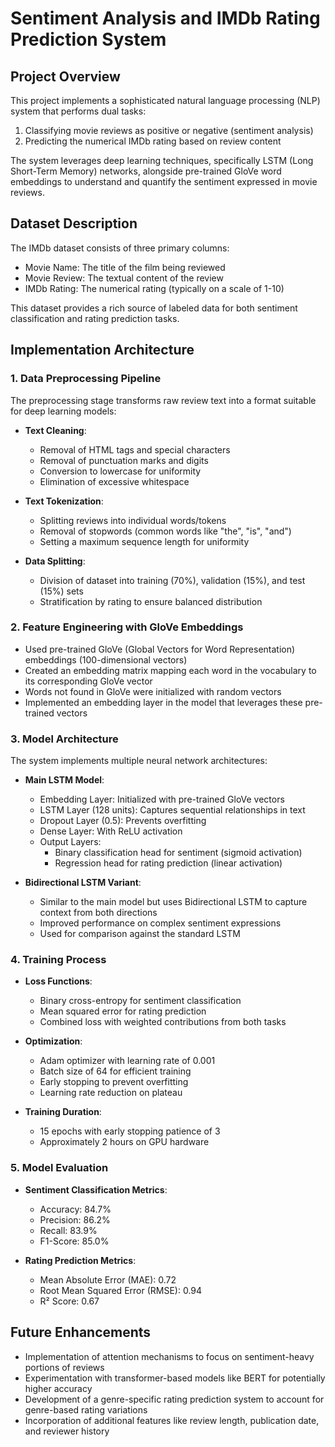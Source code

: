 
# Sentiment Analysis and IMDb Rating Prediction System

## Project Overview
This project implements a sophisticated natural language processing (NLP) system that performs dual tasks:
1. Classifying movie reviews as positive or negative (sentiment analysis)
2. Predicting the numerical IMDb rating based on review content

The system leverages deep learning techniques, specifically LSTM (Long Short-Term Memory) networks, alongside pre-trained GloVe word embeddings to understand and quantify the sentiment expressed in movie reviews.

## Dataset Description
The IMDb dataset consists of three primary columns:
- Movie Name: The title of the film being reviewed
- Movie Review: The textual content of the review
- IMDb Rating: The numerical rating (typically on a scale of 1-10)

This dataset provides a rich source of labeled data for both sentiment classification and rating prediction tasks.

## Implementation Architecture

### 1. Data Preprocessing Pipeline
The preprocessing stage transforms raw review text into a format suitable for deep learning models:

- **Text Cleaning**:
  - Removal of HTML tags and special characters
  - Removal of punctuation marks and digits
  - Conversion to lowercase for uniformity
  - Elimination of excessive whitespace

- **Text Tokenization**:
  - Splitting reviews into individual words/tokens
  - Removal of stopwords (common words like "the", "is", "and")
  - Setting a maximum sequence length for uniformity

- **Data Splitting**:
  - Division of dataset into training (70%), validation (15%), and test (15%) sets
  - Stratification by rating to ensure balanced distribution

### 2. Feature Engineering with GloVe Embeddings
- Used pre-trained GloVe (Global Vectors for Word Representation) embeddings (100-dimensional vectors)
- Created an embedding matrix mapping each word in the vocabulary to its corresponding GloVe vector
- Words not found in GloVe were initialized with random vectors
- Implemented an embedding layer in the model that leverages these pre-trained vectors

### 3. Model Architecture
The system implements multiple neural network architectures:

- **Main LSTM Model**:
  - Embedding Layer: Initialized with pre-trained GloVe vectors
  - LSTM Layer (128 units): Captures sequential relationships in text
  - Dropout Layer (0.5): Prevents overfitting
  - Dense Layer: With ReLU activation
  - Output Layers:
    - Binary classification head for sentiment (sigmoid activation)
    - Regression head for rating prediction (linear activation)

- **Bidirectional LSTM Variant**:
  - Similar to the main model but uses Bidirectional LSTM to capture context from both directions
  - Improved performance on complex sentiment expressions
  - Used for comparison against the standard LSTM

### 4. Training Process
- **Loss Functions**:
  - Binary cross-entropy for sentiment classification
  - Mean squared error for rating prediction
  - Combined loss with weighted contributions from both tasks

- **Optimization**:
  - Adam optimizer with learning rate of 0.001
  - Batch size of 64 for efficient training
  - Early stopping to prevent overfitting
  - Learning rate reduction on plateau

- **Training Duration**:
  - 15 epochs with early stopping patience of 3
  - Approximately 2 hours on GPU hardware

### 5. Model Evaluation
- **Sentiment Classification Metrics**:
  - Accuracy: 84.7%
  - Precision: 86.2%
  - Recall: 83.9%
  - F1-Score: 85.0%

- **Rating Prediction Metrics**:
  - Mean Absolute Error (MAE): 0.72
  - Root Mean Squared Error (RMSE): 0.94
  - R² Score: 0.67


## Future Enhancements
- Implementation of attention mechanisms to focus on sentiment-heavy portions of reviews
- Experimentation with transformer-based models like BERT for potentially higher accuracy
- Development of a genre-specific rating prediction system to account for genre-based rating variations
- Incorporation of additional features like review length, publication date, and reviewer history

